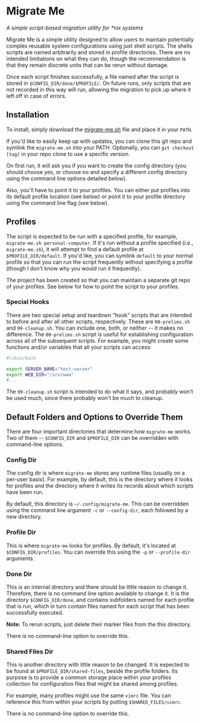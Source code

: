 # Migrate Me

_A simple script-based migration utility for *nix systems_

Migrate Me is a simple utility designed to allow users to maintain potentially complex reusable system configurations using just shell scripts. The shells scripts are named arbitrarily and stored in profile directories. There are no intended limitations on what they can do, though the recommendation is that they remain discrete units that can be rerun without damage.

Once each script finishes successfully, a file named after the script is stored in `$CONFIG_DIR/done/$PROFILE/`. On future runs, only scripts that are not recorded in this way will run, allowing the migration to pick up where it left off in case of errors.

## Installation

To install, simply download the [migrate-me.sh](https://github.com/kael-shipman/migrate-me/raw/master/migrate-me.sh) file and place it in your `PATH`. 

If you'd like to easily keep up with updates, you can clone this git repo and symlink the `migrate-me.sh` into your PATH. Optionally, you can `git checkout [tag]` in your repo clone to use a specific version.

On first run, it will ask you if you want to create the config directory (you should choose yes, or choose no and specify a different config directory using the command line options detailed below).

Also, you'll have to point it to your profiles. You can either put profiles into its default profile location (see below) or point it to your profile directory using the command line flag (see below).

## Profiles

The script is expected to be run with a specified profile, for example, `migrate-me.sh personal-computer`. If it's run without a profile specified (i.e., `migrate-me.sh`), it will attempt to find a default profile at `$PROFILE_DIR/default`. If you'd like, you can symlink `default` to your normal profile so that you can run the script frequently without specifying a profile (though I don't know why you would run it frequently).

The project has been created so that you can maintain a separate git repo of your profiles. See below for how to point the script to your profiles.

### Special Hooks

There are two special setup and teardown "hook" scripts that are intended to before and after all other scripts, respectively. These are `00-prelims.sh` and `99-cleanup.sh`. You can include one, both, or neither -- it makes no difference. The `00-prelims.sh` script is useful for establishing configuration across all of the subsequent scripts. For example, you might create some functions and/or variables that all your scripts can access:

```bash
#!/bin/bash

export SERVER_NAME="test-server"
export WEB_DIR="/srv/www"
#...
```

The `99-cleanup.sh` script is intended to do what it says, and probably won't be used much, since there probably won't be much to cleanup.

## Default Folders and Options to Override Them

There are four important directories that determine how `migrate-me` works. Two of them -- `$CONFIG_DIR` and `$PROFILE_DIR` can be overridden with command-line options.

### Config Dir

The config dir is where `migrate-me` stores any runtime files (usually on a per-user basis). For example, by default, this is the directory where it looks for profiles and the directory where it writes its records about which scripts have been run.

By default, this directory is `~/.config/migrate-me`. This can be overridden using the command line argument `-c` or `--config-dir`, each followed by a new directory.

### Profile Dir

This is where `migrate-me` looks for profiles. By default, it's located at `$CONFIG_DIR/profiles`. You can override this using the `-p` or `--profile-dir` arguments.

### Done Dir

This is an internal directory and there should be little reason to change it. Therefore, there is no command line option available to change it. It is the directory `$CONFIG_DIR/done`, and contains subfolders named for each profile that is run, which in turn contain files named for each script that has been successfully executed.

**Note:** To rerun scripts, just delete their marker files from the this directory.

There is no command-line option to override this.

### Shared Files Dir

This is another directory with little reason to be changed. It is expected to be found at `$PROFILE_DIR/shared-files`, beside the profile folders. Its purpose is to provide a common storage place within your profiles collection for configuration files that might be shared among profiles.

For example, many profiles might use the same `vimrc` file. You can reference this from within your scripts by putting `$SHARED_FILES/vimrc`.

There is no command-line option to override this.


